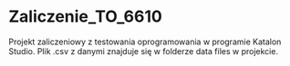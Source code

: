# Zaliczenie_TO_6610

Projekt zaliczeniowy z testowania oprogramowania w programie Katalon Studio. Plik .csv z danymi znajduje się w folderze data files w projekcie.
